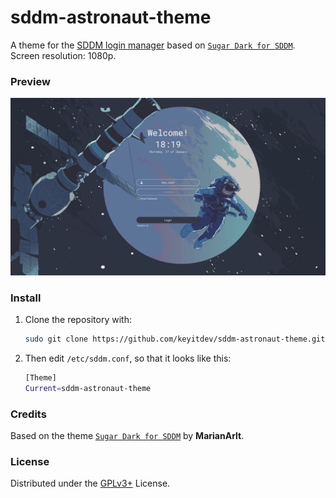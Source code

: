 # sddm-astronaut-theme

A theme for the [SDDM login manager](https://github.com/sddm/sddm) based on [`Sugar Dark for SDDM`](https://github.com/MarianArlt/sddm-sugar-dark).
Screen resolution: 1080p.

### Preview
![Preview](./Previews/preview.png)

### Install

1. Clone the repository with:

   ```sh
   sudo git clone https://github.com/keyitdev/sddm-astronaut-theme.git /usr/share/sddm/themes/
   ```

2. Then edit `/etc/sddm.conf`, so that it looks like this:

    ```sh
    [Theme]
    Current=sddm-astronaut-theme
    ```

### Credits

Based on the theme [`Sugar Dark for SDDM`](https://github.com/MarianArlt/sddm-sugar-dark) by **MarianArlt**.

### License

Distributed under the [GPLv3+](https://www.gnu.org/licenses/gpl-3.0.html) License.
